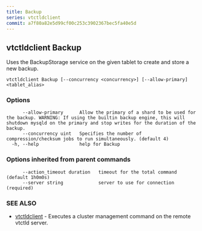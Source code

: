 ```yaml
---
title: Backup
series: vtctldclient
commit: a7f80a82e5d99cf00c253c3902367bec5fa40e5d
---
```

## vtctldclient Backup

Uses the BackupStorage service on the given tablet to create and store a new backup.

```
vtctldclient Backup [--concurrency <concurrency>] [--allow-primary] <tablet_alias>
```

### Options

```
      --allow-primary      Allow the primary of a shard to be used for the backup. WARNING: If using the builtin backup engine, this will shutdown mysqld on the primary and stop writes for the duration of the backup.
      --concurrency uint   Specifies the number of compression/checksum jobs to run simultaneously. (default 4)
  -h, --help               help for Backup
```

### Options inherited from parent commands

```
      --action_timeout duration   timeout for the total command (default 1h0m0s)
      --server string             server to use for connection (required)
```

### SEE ALSO

* [vtctldclient](../)	 - Executes a cluster management command on the remote vtctld server.

